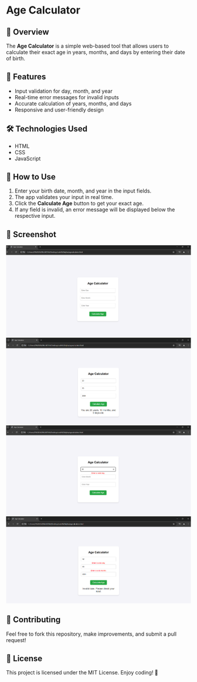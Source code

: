 # Age Calculator

## 📌 Overview
The **Age Calculator** is a simple web-based tool that allows users to calculate their exact age in years, months, and days by entering their date of birth.

## 🚀 Features
- Input validation for day, month, and year
- Real-time error messages for invalid inputs
- Accurate calculation of years, months, and days
- Responsive and user-friendly design

## 🛠️ Technologies Used
- HTML
- CSS
- JavaScript

## 🔧 How to Use
1. Enter your birth date, month, and year in the input fields.
2. The app validates your input in real time.
3. Click the **Calculate Age** button to get your exact age.
4. If any field is invalid, an error message will be displayed below the respective input.

## 📸 Screenshot
![Age Calculator Interface Screenshot](calculatorUI.png)
![Age Calculator result Screenshot](calculation.png)
![Age Calculator Incorrect details Screenshot](wrongdata.png)
![Age Calculator Incorrect result Screenshot](suggesting.png)



## 🤝 Contributing
Feel free to fork this repository, make improvements, and submit a pull request!

## 📝 License
This project is licensed under the MIT License. Enjoy coding! 🚀

